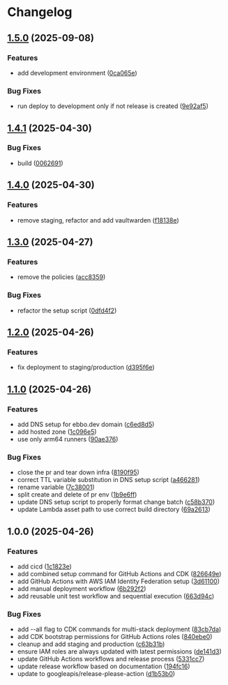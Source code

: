 # Changelog

## [1.5.0](https://github.com/BernhardRode/aws-infra-sandbox/compare/v1.4.1...v1.5.0) (2025-09-08)


### Features

* add development environment ([0ca065e](https://github.com/BernhardRode/aws-infra-sandbox/commit/0ca065e40e6993b92716c091e8afe3e312f33dfb))


### Bug Fixes

* run deploy to development only if not release is created ([9e92af5](https://github.com/BernhardRode/aws-infra-sandbox/commit/9e92af56a43926f50389f6ff627d78f3caff14da))

## [1.4.1](https://github.com/BernhardRode/aws-infra-sandbox/compare/v1.4.0...v1.4.1) (2025-04-30)


### Bug Fixes

* build ([0062691](https://github.com/BernhardRode/aws-infra-sandbox/commit/0062691e0a61a0a180273dffba7401eecb781d69))

## [1.4.0](https://github.com/BernhardRode/aws-infra-sandbox/compare/v1.3.0...v1.4.0) (2025-04-30)


### Features

* remove staging, refactor and add vaultwarden ([f18138e](https://github.com/BernhardRode/aws-infra-sandbox/commit/f18138e6c1e07381db5a9185e3e7704fbe4a840e))

## [1.3.0](https://github.com/BernhardRode/aws-infra-sandbox/compare/v1.2.0...v1.3.0) (2025-04-27)


### Features

* remove the policies ([acc8359](https://github.com/BernhardRode/aws-infra-sandbox/commit/acc835972b9347bde9b3760e47e6c2aaa6038dc6))


### Bug Fixes

* refactor the setup script ([0dfd4f2](https://github.com/BernhardRode/aws-infra-sandbox/commit/0dfd4f2b91fdaede7a7c28a1f3cf8379c5777302))

## [1.2.0](https://github.com/BernhardRode/aws-infra-sandbox/compare/v1.1.0...v1.2.0) (2025-04-26)


### Features

* fix deployment to staging/production ([d395f6e](https://github.com/BernhardRode/aws-infra-sandbox/commit/d395f6e51820a30493ddce3d766d649fb2891000))

## [1.1.0](https://github.com/BernhardRode/aws-infra-sandbox/compare/v1.0.0...v1.1.0) (2025-04-26)


### Features

* add DNS setup for ebbo.dev domain ([c6ed8d5](https://github.com/BernhardRode/aws-infra-sandbox/commit/c6ed8d5dde93680c6acaf317aa3d9f145832704f))
* add hosted zone ([1c096e5](https://github.com/BernhardRode/aws-infra-sandbox/commit/1c096e540524421c697bae09b6f17d3160d01c21))
* use only arm64 runners ([90ae376](https://github.com/BernhardRode/aws-infra-sandbox/commit/90ae37620a43a2aa60cced0757bf3b10d771269c))


### Bug Fixes

* close the pr and tear down infra ([8190f95](https://github.com/BernhardRode/aws-infra-sandbox/commit/8190f95c930cd7ec4b6586278a9d815fb3541b76))
* correct TTL variable substitution in DNS setup script ([a466281](https://github.com/BernhardRode/aws-infra-sandbox/commit/a466281ce4eb0c8075f0a42f0bca720dbd3b4c95))
* rename variable ([7c38001](https://github.com/BernhardRode/aws-infra-sandbox/commit/7c380013686aebc6eaa1a9987ae607ddab94af0d))
* split create and delete of pr env ([1b9e6ff](https://github.com/BernhardRode/aws-infra-sandbox/commit/1b9e6fffd2f39a1ced4cf4a459e8c9a59b4e0584))
* update DNS setup script to properly format change batch ([c58b370](https://github.com/BernhardRode/aws-infra-sandbox/commit/c58b3700c60a928f5c8c3949729ad75f5ce627c5))
* update Lambda asset path to use correct build directory ([69a2613](https://github.com/BernhardRode/aws-infra-sandbox/commit/69a2613bdb0d34a938690db639ac0ae2028f5dad))

## 1.0.0 (2025-04-26)


### Features

* add cicd ([1c1823e](https://github.com/BernhardRode/aws-infra-sandbox/commit/1c1823ec899e96f1dd946279b2916fa963f83cda))
* add combined setup command for GitHub Actions and CDK ([826649e](https://github.com/BernhardRode/aws-infra-sandbox/commit/826649e567bfb64cb07a7a3f31ba612ec5abac64))
* add GitHub Actions with AWS IAM Identity Federation setup ([3d61100](https://github.com/BernhardRode/aws-infra-sandbox/commit/3d61100e92c6fe234238afead24fdea581ac2c6f))
* add manual deployment workflow ([6b292f2](https://github.com/BernhardRode/aws-infra-sandbox/commit/6b292f22170af8e4bbb0bc4a736b6952571f9df5))
* add reusable unit test workflow and sequential execution ([663d94c](https://github.com/BernhardRode/aws-infra-sandbox/commit/663d94c3b7217995e45b5338fb9b7da97a364b70))


### Bug Fixes

* add --all flag to CDK commands for multi-stack deployment ([83cb7da](https://github.com/BernhardRode/aws-infra-sandbox/commit/83cb7da8eccf3db8c5a01648d4483225e8f20e58))
* add CDK bootstrap permissions for GitHub Actions roles ([840ebe0](https://github.com/BernhardRode/aws-infra-sandbox/commit/840ebe0696185abf5041398007fae2ed338da6b1))
* cleanup and add staging and production ([c63b31b](https://github.com/BernhardRode/aws-infra-sandbox/commit/c63b31b73e97cbbf8b6683f810e8e401f6377d70))
* ensure IAM roles are always updated with latest permissions ([de141d3](https://github.com/BernhardRode/aws-infra-sandbox/commit/de141d38a69c40d54d80f11e2d38594eddcde854))
* update GitHub Actions workflows and release process ([5331cc7](https://github.com/BernhardRode/aws-infra-sandbox/commit/5331cc7e80ef14c1d468b2b780fbfe5df2c5aa7e))
* update release workflow based on documentation ([194fc16](https://github.com/BernhardRode/aws-infra-sandbox/commit/194fc167838eafd0c2340ff9962c79b19cd037f2))
* update to googleapis/release-please-action ([d1b53b0](https://github.com/BernhardRode/aws-infra-sandbox/commit/d1b53b0883dddcfab0913de5a208990680409879))
